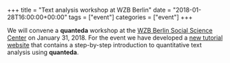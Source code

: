 +++
title = "Text analysis workshop at WZB Berlin"
date = "2018-01-28T16:00:00+00:00"
tags = ["event"]
categories = ["event"]
+++

We will convene a **quanteda** workshop at the [WZB Berlin Social Science Center](https://www.wzb.eu/en) on January 31, 2018. For the event we have developed a [new tutorial website](http://tutorials.quanteda.io) that contains a step-by-step introduction to quantitative text analysis using **quanteda**.
